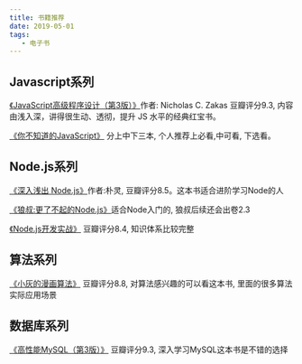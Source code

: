 ```yaml
---
title: 书籍推荐
date: 2019-05-01
tags:
   - 电子书
---
```



## Javascript系列
[《JavaScript高级程序设计（第3版）》](/recommend/book)作者: Nicholas C. Zakas 豆瓣评分9.3, 内容由浅入深，讲得很生动、透彻，提升 JS 水平的经典红宝书。

[《你不知道的JavaScript》](/recommend/book) 分上中下三本, 个人推荐上必看,中可看, 下选看。


## Node.js系列
[《深入浅出 Node.js》](/recommend/book)作者:朴灵, 豆瓣评分8.5。这本书适合进阶学习Node的人

[《狼叔:更了不起的Node.js》](/recommend/book)适合Node入门的, 狼叔后续还会出卷2.3

[《Node.js开发实战》](/recommend/book) 豆瓣评分8.4, 知识体系比较完整


## 算法系列
[《小灰的漫画算法》](/recommend/book) 豆瓣评分8.8, 对算法感兴趣的可以看这本书, 里面的很多算法实际应用场景

## 数据库系列

[《高性能MySQL（第3版）》](/recommend/book) 豆瓣评分9.3, 深入学习MySQL这本书是不错的选择